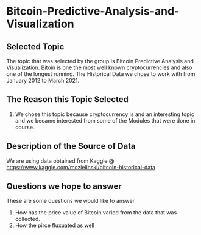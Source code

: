 # Bitcoin-Predictive-Analysis-and-Visualization

## Selected Topic

The topic that was selected by the group is Bitcoin Predictive Analysis and Visualization.  Bitoin is one the most well known cryptocurrencies and also one of the longest running. The Historical Data we chose to work with from January 2012 to March 2021.

## The Reason this Topic Selected

1. We chose this topic because cryptocurrency is and an interesting topic and we became interested from some of the Modules that were done in course.

## Description of the Source of Data

We are using data obtained from Kaggle @ https://www.kaggle.com/mczielinski/bitcoin-historical-data

## Questions we hope to answer

These are some questions we would like to answer 

1. How has the price value of Bitcoin varied from the data that was collected.
2. How the pirce fluxuated as well

